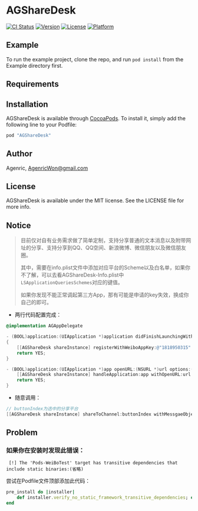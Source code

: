 # AGShareDesk

[![CI Status](http://img.shields.io/travis/agenric/AGShareDesk.svg?style=flat)](https://travis-ci.org/agenric/AGShareDesk)
[![Version](https://img.shields.io/cocoapods/v/AGShareDesk.svg?style=flat)](http://cocoapods.org/pods/AGShareDesk)
[![License](https://img.shields.io/cocoapods/l/AGShareDesk.svg?style=flat)](http://cocoapods.org/pods/AGShareDesk)
[![Platform](https://img.shields.io/cocoapods/p/AGShareDesk.svg?style=flat)](http://cocoapods.org/pods/AGShareDesk)

## Example

To run the example project, clone the repo, and run `pod install` from the Example directory first.

## Requirements

## Installation

AGShareDesk is available through [CocoaPods](http://cocoapods.org). To install
it, simply add the following line to your Podfile:

```ruby
pod "AGShareDesk"
```

## Author

Agenric, AgenricWon@gmail.com

## License

AGShareDesk is available under the MIT license. See the LICENSE file for more info.

## Notice

> 目前仅对自有业务需求做了简单定制，支持分享普通的文本消息以及附带网址的分享、支持分享到QQ、QQ空间、新浪微博、微信朋友以及微信朋友圈。
>
> 其中，需要在info.plist文件中添加对应平台的Scheme以及白名单，如果你不了解，可以去看AGShareDesk-Info.plist中`LSApplicationQueriesSchemes`对应的键值。
>
> 如果你发现不能正常调起第三方App，那有可能是申请的key失效，换成你自己的即可。



* 两行代码配置完成：

```objective-c
@implementation AGAppDelegate

- (BOOL)application:(UIApplication *)application didFinishLaunchingWithOptions:(NSDictionary *)launchOptions
{
    [[AGShareDesk shareInstance] registerWithWeiboAppKey:@"1818950315" weChatAppKey:@"wx42e8d6a9776ab49c" tencentAppId:@"1105318793"];
    return YES;
}

- (BOOL)application:(UIApplication *)app openURL:(NSURL *)url options:(NSDictionary<UIApplicationOpenURLOptionsKey,id> *)options {
    [[AGShareDesk shareInstance] handleApplication:app withOpenURL:url options:options];
    return YES;
}
```

* 随意调用：

```objective-c
// buttonIndex为选中的分享平台
[[AGShareDesk shareInstance] shareToChannel:buttonIndex withMessgaeObject:[ShareMessageObject messageWithTitle:@"分享标题" content:@"分享内容" link:@"http://www.baidu.com" logoIcon:[UIImage imageNamed:@"shareIcon"]] afterDelegate:self];
```



## Problem

### 如果你在安装时发现此错误：

```objc
 [!] The 'Pods-WeiBoTest' target has transitive dependencies that include static binaries:(省略)
```

尝试在Podfile文件顶部添加此代码：

```ruby
pre_install do |installer|
    def installer.verify_no_static_framework_transitive_dependencies; end
end
```

